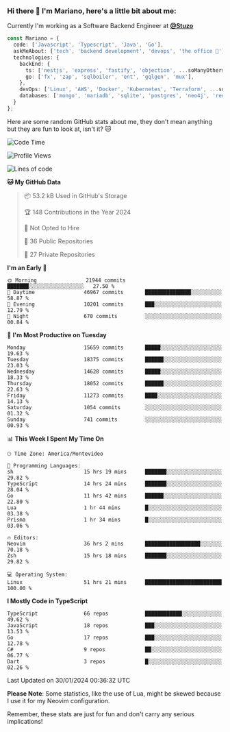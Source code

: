### Hi there 👋 I'm Mariano, here's a little bit about me:

Currently I'm working as a Software Backend Engineer at [**@Stuzo**](https://www.stuzo.com/)

```ts
const Mariano = {
  code: ['Javascript', 'Typescript', 'Java', 'Go'],
  askMeAbout: ['tech', 'backend development', 'devops', 'the office 💼'],
  technologies: {
    backEnd: {
      ts: ['nestjs', 'express', 'fastify', 'objection', ...soManyOthersFrameworks],
      go: ['fx', 'zap', 'sqlboiler', 'ent', 'gqlgen', 'mux'],
    },
    devOps: ['Linux', 'AWS', 'Docker', 'Kubernetes', 'Terraform', ...soManyOthersTools],
    databases: ['mongo', 'mariadb', 'sqlite', 'postgres', 'neo4j', 'redis', ...],
  }
};
```

Here are some random GitHub stats about me, they don't mean anything but they are fun to look at, isn't it? 🐱

<!--START_SECTION:waka-->
![Code Time](http://img.shields.io/badge/Code%20Time-1%2C596%20hrs%2014%20mins-blue)

![Profile Views](http://img.shields.io/badge/Profile%20Views-0-blue)

![Lines of code](https://img.shields.io/badge/From%20Hello%20World%20I%27ve%20Written-14.3%20million%20lines%20of%20code-blue)

**🐱 My GitHub Data** 

> 📦 53.2 kB Used in GitHub's Storage 
 > 
> 🏆 148 Contributions in the Year 2024
 > 
> 🚫 Not Opted to Hire
 > 
> 📜 36 Public Repositories 
 > 
> 🔑 27 Private Repositories 
 > 
**I'm an Early 🐤** 

```text
🌞 Morning                21944 commits       ███████░░░░░░░░░░░░░░░░░░   27.50 % 
🌆 Daytime                46967 commits       ███████████████░░░░░░░░░░   58.87 % 
🌃 Evening                10201 commits       ███░░░░░░░░░░░░░░░░░░░░░░   12.79 % 
🌙 Night                  670 commits         ░░░░░░░░░░░░░░░░░░░░░░░░░   00.84 % 
```
📅 **I'm Most Productive on Tuesday** 

```text
Monday                   15659 commits       █████░░░░░░░░░░░░░░░░░░░░   19.63 % 
Tuesday                  18375 commits       ██████░░░░░░░░░░░░░░░░░░░   23.03 % 
Wednesday                14628 commits       █████░░░░░░░░░░░░░░░░░░░░   18.33 % 
Thursday                 18052 commits       ██████░░░░░░░░░░░░░░░░░░░   22.63 % 
Friday                   11273 commits       ████░░░░░░░░░░░░░░░░░░░░░   14.13 % 
Saturday                 1054 commits        ░░░░░░░░░░░░░░░░░░░░░░░░░   01.32 % 
Sunday                   741 commits         ░░░░░░░░░░░░░░░░░░░░░░░░░   00.93 % 
```


📊 **This Week I Spent My Time On** 

```text
🕑︎ Time Zone: America/Montevideo

💬 Programming Languages: 
sh                       15 hrs 19 mins      ███████░░░░░░░░░░░░░░░░░░   29.82 % 
TypeScript               14 hrs 24 mins      ███████░░░░░░░░░░░░░░░░░░   28.04 % 
Go                       11 hrs 42 mins      ██████░░░░░░░░░░░░░░░░░░░   22.80 % 
Lua                      1 hr 44 mins        █░░░░░░░░░░░░░░░░░░░░░░░░   03.38 % 
Prisma                   1 hr 34 mins        █░░░░░░░░░░░░░░░░░░░░░░░░   03.06 % 

🔥 Editors: 
Neovim                   36 hrs 2 mins       ██████████████████░░░░░░░   70.18 % 
Zsh                      15 hrs 18 mins      ███████░░░░░░░░░░░░░░░░░░   29.82 % 

💻 Operating System: 
Linux                    51 hrs 21 mins      █████████████████████████   100.00 % 
```

**I Mostly Code in TypeScript** 

```text
TypeScript               66 repos            ████████████░░░░░░░░░░░░░   49.62 % 
JavaScript               18 repos            ███░░░░░░░░░░░░░░░░░░░░░░   13.53 % 
Go                       17 repos            ███░░░░░░░░░░░░░░░░░░░░░░   12.78 % 
C#                       9 repos             ██░░░░░░░░░░░░░░░░░░░░░░░   06.77 % 
Dart                     3 repos             █░░░░░░░░░░░░░░░░░░░░░░░░   02.26 % 
```




 Last Updated on 30/01/2024 00:36:32 UTC
<!--END_SECTION:waka-->

**Please Note**: Some statistics, like the use of Lua, might be skewed because I use it for my Neovim configuration.

Remember, these stats are just for fun and don't carry any serious implications!
